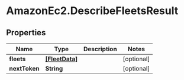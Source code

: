 # AmazonEc2.DescribeFleetsResult

## Properties

Name | Type | Description | Notes
------------ | ------------- | ------------- | -------------
**fleets** | [**[FleetData]**](FleetData.md) |  | [optional] 
**nextToken** | **String** |  | [optional] 


